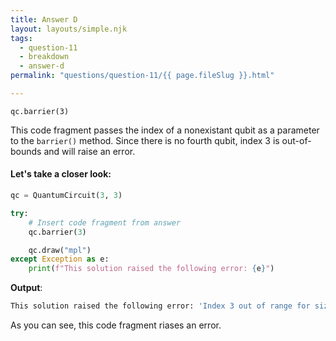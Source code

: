 ```yaml
---
title: Answer D
layout: layouts/simple.njk
tags:
  - question-11
  - breakdown
  - answer-d
permalink: "questions/question-11/{{ page.fileSlug }}.html"

---
```



`qc.barrier(3)`

This code fragment passes the index of a nonexistant qubit as a parameter to the  `barrier()` method.
Since there is no fourth qubit, index 3 is out-of-bounds and will raise an error.

#### Let's take a closer look:


```python
qc = QuantumCircuit(3, 3)

try:
    # Insert code fragment from answer
    qc.barrier(3)

    qc.draw("mpl")
except Exception as e:
    print(f"This solution raised the following error: {e}")
```

**Output**:
```bash
This solution raised the following error: 'Index 3 out of range for size 3.'

```

As you can see, this code fragment riases an error.